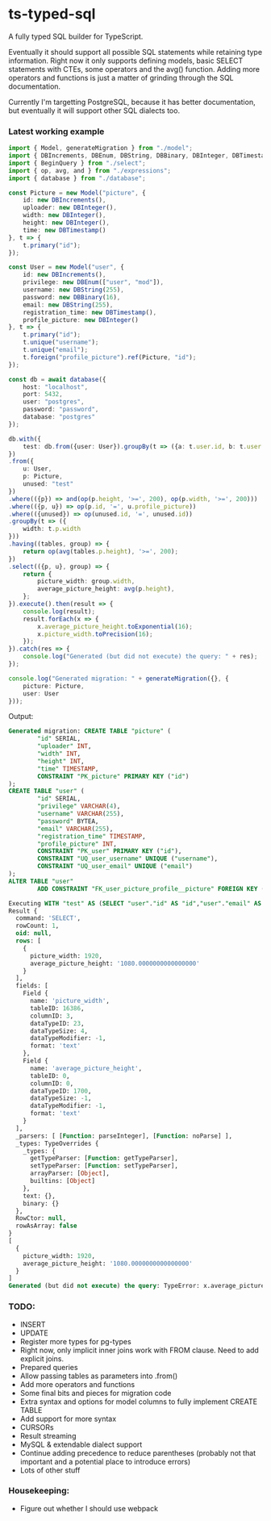 # ts-typed-sql
A fully typed SQL builder for TypeScript.

Eventually it should support all possible SQL statements while retaining type information. Right now it only supports defining models, basic SELECT statements with CTEs, some operators and the avg() function. Adding more operators and functions is just a matter of grinding through the SQL documentation.

Currently I'm targetting PostgreSQL, because it has better documentation, but eventually it will support other SQL dialects too.

### Latest working example

```typescript
import { Model, generateMigration } from "./model";
import { DBIncrements, DBEnum, DBString, DBBinary, DBInteger, DBTimestamp } from "./columns";
import { BeginQuery } from "./select";
import { op, avg, and } from "./expressions";
import { database } from "./database";

const Picture = new Model("picture", {
    id: new DBIncrements(),
    uploader: new DBInteger(),
    width: new DBInteger(),
    height: new DBInteger(),
    time: new DBTimestamp()
}, t => {
    t.primary("id");
});

const User = new Model("user", {
    id: new DBIncrements(),
    privilege: new DBEnum(["user", "mod"]),
    username: new DBString(255),
    password: new DBBinary(16),
    email: new DBString(255),
    registration_time: new DBTimestamp(),
    profile_picture: new DBInteger()
}, t => {
    t.primary("id");
    t.unique("username");
    t.unique("email");
    t.foreign("profile_picture").ref(Picture, "id");
});

const db = await database({
    host: "localhost",
    port: 5432,
    user: "postgres",
    password: "password",
    database: "postgres"
});

db.with({
    test: db.from({user: User}).groupBy(t => ({a: t.user.id, b: t.user.email})).select((t, g) => ({id: g.a, email: g.b}))
})
.from({
    u: User,
    p: Picture,
    unused: "test"
})
.where(({p}) => and(op(p.height, '>=', 200), op(p.width, '>=', 200)))
.where(({p, u}) => op(p.id, '=', u.profile_picture))
.where(({unused}) => op(unused.id, '=', unused.id))
.groupBy(t => ({
    width: t.p.width
}))
.having((tables, group) => {
    return op(avg(tables.p.height), '>=', 200);
})
.select(({p, u}, group) => {
    return {
        picture_width: group.width,
        average_picture_height: avg(p.height),
    };
}).execute().then(result => {
    console.log(result);
    result.forEach(x => {
        x.average_picture_height.toExponential(16);
        x.picture_width.toPrecision(16);
    });
}).catch(res => {
    console.log("Generated (but did not execute) the query: " + res);
});

console.log("Generated migration: " + generateMigration({}, {
    picture: Picture,
    user: User
}));
```

Output:

```SQL
Generated migration: CREATE TABLE "picture" (
        "id" SERIAL,
        "uploader" INT,
        "width" INT,
        "height" INT,
        "time" TIMESTAMP,
        CONSTRAINT "PK_picture" PRIMARY KEY ("id")
);
CREATE TABLE "user" (
        "id" SERIAL,
        "privilege" VARCHAR(4),
        "username" VARCHAR(255),
        "password" BYTEA,
        "email" VARCHAR(255),
        "registration_time" TIMESTAMP,
        "profile_picture" INT,
        CONSTRAINT "PK_user" PRIMARY KEY ("id"),
        CONSTRAINT "UQ_user_username" UNIQUE ("username"),
        CONSTRAINT "UQ_user_email" UNIQUE ("email")
);
ALTER TABLE "user"
        ADD CONSTRAINT "FK_user_picture_profile__picture" FOREIGN KEY ("profile_picture") REFERENCES "picture"("id");

Executing WITH "test" AS (SELECT "user"."id" AS "id","user"."email" AS "email" FROM "user" AS "user" GROUP BY "user"."id","user"."email") SELECT "p"."width" AS "picture_width",AVG("p"."height") AS "average_picture_height" FROM "user" AS "u","picture" AS "p","test" AS "unused" WHERE "p"."height" >= 200 AND "p"."width" >= 200 AND "p"."id" = "u"."profile_picture" AND "unused"."id" = "unused"."id" GROUP BY "p"."width" HAVING AVG("p"."height") >= 200
Result {
  command: 'SELECT',
  rowCount: 1,
  oid: null,
  rows: [
    {
      picture_width: 1920,
      average_picture_height: '1080.0000000000000000'
    }
  ],
  fields: [
    Field {
      name: 'picture_width',
      tableID: 16386,
      columnID: 3,
      dataTypeID: 23,
      dataTypeSize: 4,
      dataTypeModifier: -1,
      format: 'text'
    },
    Field {
      name: 'average_picture_height',
      tableID: 0,
      columnID: 0,
      dataTypeID: 1700,
      dataTypeSize: -1,
      dataTypeModifier: -1,
      format: 'text'
    }
  ],
  _parsers: [ [Function: parseInteger], [Function: noParse] ],
  _types: TypeOverrides {
    _types: {
      getTypeParser: [Function: getTypeParser],
      setTypeParser: [Function: setTypeParser],
      arrayParser: [Object],
      builtins: [Object]
    },
    text: {},
    binary: {}
  },
  RowCtor: null,
  rowAsArray: false
}
[
  {
    picture_width: 1920,
    average_picture_height: '1080.0000000000000000'
  }
]
Generated (but did not execute) the query: TypeError: x.average_picture_height.toExponential is not a function
```

### TODO:

 - INSERT
 - UPDATE
 - Register more types for pg-types
 - Right now, only implicit inner joins work with FROM clause. Need to add explicit joins.
 - Prepared queries
 - Allow passing tables as parameters into .from()
 - Add more operators and functions
 - Some final bits and pieces for migration code
 - Extra syntax and options for model columns to fully implement CREATE TABLE
 - Add support for more syntax
 - CURSORs
 - Result streaming
 - MySQL & extendable dialect support
 - Continue adding precedence to reduce parentheses (probably not that important and a potential place to introduce errors)
 - Lots of other stuff

### Housekeeping:

 - Figure out whether I should use webpack
